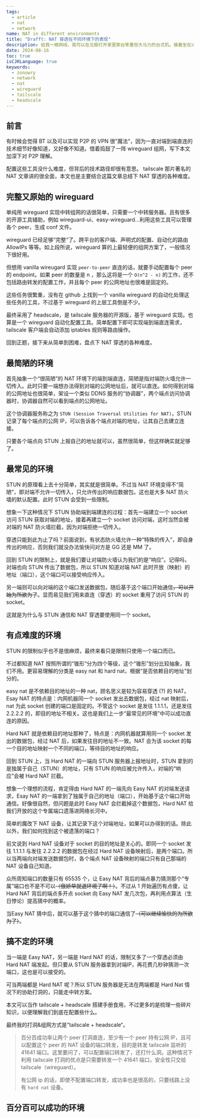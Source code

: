 ```yaml
---
tags:
  - article
  - nat
  - network
name: NAT in different environments
title: "Drafft: NAT 穿透在不同环境下的表现"
description: 给我一根网线，我可以在北极打开家里那台笨重但大马力的台式机。接着坐在冰面上，望着电脑桌面上不重样的游戏图标。当一阵寒风吹过，回神时发现手里亮着的手机，正循环播放着一种黑色丝绸类的竖屏视频。
date: 2024-08-16
toc: true
isCJKLanguage: true
keywords:
  - zonowry
  - network
  - nat
  - wireguard
  - tailscale
  - headscale
---
```


## 前言

有时候会觉得 BT 以及可以实现 P2P 的 VPN 很”魔法“，因为一直对端到端直连的技术细节好像知道，又好像不知道。借着捣鼓了一阵 wireguard 组网，写下本文加深下对 P2P 理解。

配置这些工具没什么难度，但背后的技术路径却很有意思。 tailscale 那片著名的 NAT 文章讲的很全面，本文也是主要结合这篇文章总结下 NAT 穿透的各种难度。 

## 完整又原始的 wireguard 

单纯用 wireguard 实现中转组网的话很简单，只需要一个中转服务器。且有很多的开源工具辅助，例如 wireguard-ui、easy-wireguard...利用这些工具可以管理各个 peer，生成 conf 文件。

wireguard 已经足够“完整“了。跨平台的客户端、声明式的配置、自动化的路由 AllowIPs 等等。如上段所说，wireguard 算的上最轻便的组网方案了，一般情况下很好用。

但想用 vanilla wireugard 实现 `peer-to-peer` 直连的话，就要手动配置每个 peer 的 endpoint。如果 peer 的数量是 n ，那么这将是一个 `O(n^2 - n)` 的工作，还不包括路由转发的配置工作，并且每个 peer 的公网地址也很难是固定的。

这些任务很繁重，没有在 github 上找到一个 vanilla wireguard 的自动化处理这些任务的工具，不过基于 wireguard 的上层工具倒是不少。

最终采用了 headscale，是 tailscale 服务器的开源版，基于 wireguard 实现。也算是一个 wireguard 自动化配置工具。简单配置下即可实现端到端直连需求，tailscale 客户端会自动添加 iptables 规则等路由操作。

回到正题，接下来从简单到困难，盘点下 NAT 穿透的各种难度。
## 最简陋的环境

首先抽象一个“很简陋”的 NAT 环境下的端到端直连，简陋是指对端防火墙允许一切传入。此时只要一端想办法得到对端的公网地址后，就可以直连。如何得到对端的公网地址也很简单，架设一个类似 DDNS 服务的“协调器”，两个端点访问协调器时，协调器自然可以看到端点的公网地址。

这个协调器服务称之为 `STUN (Session Traversal Utilities for NAT)`，STUN 记录了每个端点的公网 IP，可以告诉各个端点对端的地址，让其自己去建立连接。

只要各个端点向 STUN 上报自己的地址就可以，虽然很简单，但这样确实就足够了。


## 最常见的环境

STUN 的原理看上去十分简单，其实就是很简单。不过当 NAT 环境变得不“简陋”，即对端不允许一切传入，只允许传出的响应数据包。这也是大多 NAT 防火墙的默认配置。此时 STUN 会受到一些限制。

想象一下这种情况下 STUN 协助端到端建连的过程：首先一端建立一个 socket 访问 STUN 获取对端的地址，接着再建立一个 socket 访问对端，这时当然会被对端的 NAT 防火墙拦截，因为对端拒绝一切传入。

穿透只能到此为止了吗？前面说到，有状态防火墙允许一种“特殊的传入”，即自身传出的响应，否则我们就没办法愉快问对方是 GG 还是 MM 了。

回到 STUN 的限制上，就是我们要让对端防火墙认为我们的是“响应”。记得吗，对端也向 STUN 传出了数据包，所以 STUN 知道对端 NAT 此时开放（映射）的地址（端口），这个端口可以接受响应传入。

另一端则可以向对端的这个端口发送数据包，随后基于这个端口开始通信~~，可以开始为所欲为了~~。显而易见我们用来直连（穿透）的 socket 重用了访问 STUN 的 socket。

这就是为什么与 STUN 通信和 NAT 穿透要使用同一个 socket。

## 有点难度的环境

STUN 的限制似乎也不是很麻烦，最终来看只是限制只使用一个端口而已。

不过都知道 NAT 按照所谓的“锥形“分为四个等级，这个“锥形”划分比较抽象，我们不用。更容易理解的分类是 easy nat 和 hard nat，根据“是否依赖目的地址”划分的。

easy nat 是不依赖目的地址的一种 nat，顾名思义是较为容易穿透 (?) 的 NAT。Esay NAT 的特点是：内网机器同一个 socket 发出去数据包，经过 nat 映射后，nat 为此 socket 创建的端口是固定的。不管这个 socket 是发往 1.1.1.1，还是发往 2.2.2.2 的，即目的地址不相关。这也是我们上一步“最常见的环境”中可以成功直连的原因。

Hard NAT 就是依赖目的地址那种了，特点是：内网机器就算用同一个 socket 发出的数据包，经过 NAT 后，如果发往目的地址不一致。NAT 会为该 socket 的每一个目的地址映射一个不同的端口，等待目的地址的响应。

回到 STUN 上，当 Hard NAT 的一端向 STUN 服务器上报地址时，STUN 拿到的是独属于自己（STUN）的地址，只有 STUN 的响应被允许传入，对端的“响应”会被 Hard NAT 拦截。


想象一个理想的流程，肯定得由 Hard NAT 的一端先向 Easy NAT 的对端发送请求，Esay NAT 的一端拿到了独属于自己的地址（端口），开始基于这个端口开始通信。好像很自然，但问题是此时 Easy NAT 会拦截掉这个数据包，Hard NAT 给我们开放的这个专属端口遗落进网络长河中。

简单的魔改下 NAT 设备，让其记录下这个对端地址，如果可以办得到的话。除此以外，我们如何找到这个被遗落的端口？

前文说到 Hard NAT 设备对于 socket 的目的地址是关心的。即同一个 socket 发往 1.1.1.1 与发往 2.2.2.2 的数据包在经过 Hard NAT 设备映射后，是两个端口。所以当两端向对端发送数据包时，各个端点 NAT 设备映射的端口只有自己那端的 NAT 设备自己知道。

众所周知端口的数量只有 65535 个，让 Easy NAT 背后的端点暴力猜测那个“专属”端口也不是不可以~~（傲娇早就退环境了啊！）~~。不过从 1 开始遍历有点傻，让 Hard NAT 背后的端点多开点 socket 向 Easy NAT 发几次包，再利用点算法（生日悖论）提高猜中的概率。

当Easy NAT 猜中后，就可以基于这个猜中的端口通信了~~（可以继续愉快的为所欲为了）~~。


## 搞不定的环境

当一端是 Easy NAT，另一端是 Hard NAT 的话，限制又多了一个穿透必须由 Hard NAT 端发起。但只要从 STUN 服务器拿到对端IP，再花费几秒钟猜测一次端口，这也是可以接受的。

可当两端都是 Hard NAT 呢？所以 STUN 服务器是无法在两端都是 Hard Nat 情况下的协助打洞的，只能走中转方案。



本文可以当作 tailscale + headscale 搭建手册食用，不过更多的是梳理一些碎片知识，以便理解我们到底在配置些什么。

最终我的打洞&组网方式是”tailscale + headscale“。

> 百分百成功率让两个 peer 打洞直连，至少有一个 peer 持有公网 IP，且可以配置这个 peer 的 NAT 设备的端口转发，目的是转发 tailscale 监听的 41641 端口。这里要问了，可以配置端口转发了，还打什么洞。这种情况下利用 tailscale 打洞的优点是只需要转发一个 41641 端口，安全性只交给 tailscale（wireguard）。 
> 
> 有公网 ip 的话，即使不配置端口转发，成功率也是很高的，只要线路上没有 `hard nat` 设备。


## 百分百可以成功的环境


